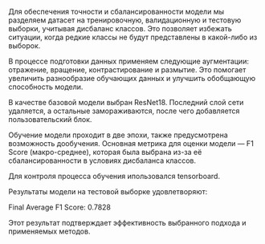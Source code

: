 Для обеспечения точности и сбалансированности модели мы разделяем датасет на тренировочную, валидационную и тестовую выборки, учитывая дисбаланс классов. Это позволяет избежать ситуации, когда редкие классы не будут представлены в какой-либо из выборок.

В процессе подготовки данных применяем следующие аугментации: отражение, вращение, контрастирование и размытие. Это помогает увеличить разнообразие обучающих данных и улучшить обобщающую способность модели.

В качестве базовой модели выбран ResNet18. Последний слой сети удаляется, а остальные замораживаются, после чего добавляется пользовательский блок.

Обучение модели проходит в две эпохи, также предусмотрена возможность дообучения. Основная метрика для оценки модели — F1 Score (макро-среднее), которая была выбрана из-за её сбалансированности в условиях дисбаланса классов.

Для контроля процесса обучения ипользовался tensorboard.

Результаты модели на тестовой выборке удовлетворяют:

Final Average F1 Score: 0.7828

Этот результат подтверждает эффективность выбранного подхода и применяемых методов.